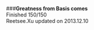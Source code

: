 ###__Greatness from Basis comes__    
Finished 150/150       
Reetsee.Xu updated on 2013.12.10     
